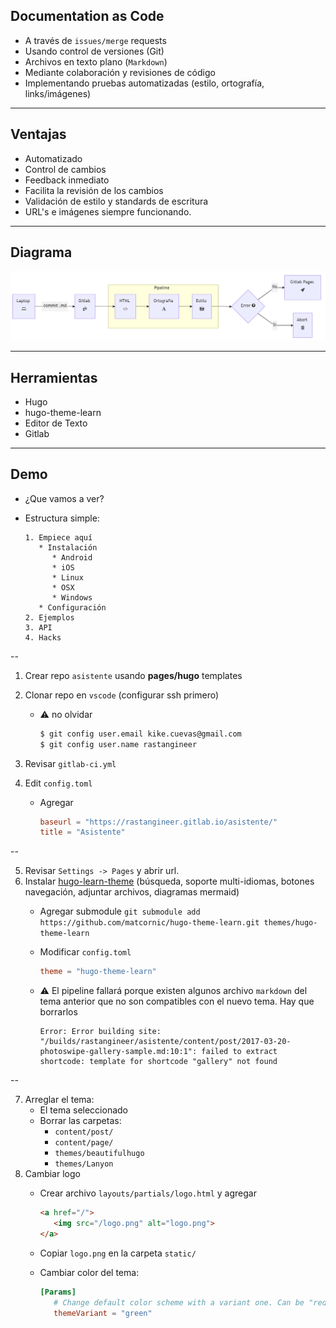 ## Documentation as Code

* A través de `issues/merge` requests
* Usando control de versiones (Git)
* Archivos en texto plano (`Markdown`)
* Mediante colaboración y revisiones de código
* Implementando pruebas automatizadas (estilo, ortografía, links/imágenes)

---

## Ventajas

* Automatizado
* Control de cambios
* Feedback inmediato
* Facilita la revisión de los cambios
* Validación de estilo y standards de escritura
* URL's e imágenes siempre funcionando.

---

## Diagrama

![diagrama](/slides/diagrama.png)

---

## Herramientas

* Hugo
* hugo-theme-learn
* Editor de Texto
* Gitlab

---

## Demo

* ¿Que vamos a ver?
* Estructura simple:

   ```text
   1. Empiece aquí
      * Instalación
         * Android
         * iOS
         * Linux
         * OSX
         * Windows
      * Configuración
   2. Ejemplos
   3. API
   4. Hacks
   ```

--

1. Crear repo `asistente` usando **pages/hugo** templates
2. Clonar repo en `vscode` (configurar ssh primero)
   * ⚠️ no olvidar

     ```bash
     $ git config user.email kike.cuevas@gmail.com
     $ git config user.name rastangineer
     ```

3. Revisar `gitlab-ci.yml`
4. Edit `config.toml`
   * Agregar

     ```toml
     baseurl = "https://rastangineer.gitlab.io/asistente/"
     title = "Asistente"
     ```

--

5. Revisar `Settings -> Pages` y abrir url.
6. Instalar [hugo-learn-theme](https://themes.gohugo.io//theme/hugo-theme-learn/en) (búsqueda, soporte multi-idiomas, botones navegación, adjuntar archivos, diagramas mermaid)
   * Agregar submodule
      `git submodule add https://github.com/matcornic/hugo-theme-learn.git themes/hugo-theme-learn`
   * Modificar `config.toml`

      ```toml
      theme = "hugo-theme-learn"
      ```

   * ⚠️ El pipeline fallará porque existen algunos archivo `markdown` del tema anterior que no son compatibles con el nuevo tema. Hay que borrarlos

      ```log
      Error: Error building site: "/builds/rastangineer/asistente/content/post/2017-03-20-photoswipe-gallery-sample.md:10:1": failed to extract shortcode: template for shortcode "gallery" not found
      ```

--

7. Arreglar el tema:
   * El tema seleccionado  
   * Borrar las carpetas:
     * `content/post/`
     * `content/page/`
     * `themes/beautifulhugo`
     * `themes/Lanyon`
8. Cambiar logo
   * Crear archivo `layouts/partials/logo.html` y agregar

      ```html
      <a href="/">
         <img src="/logo.png" alt="logo.png">
      </a>
      ```

   * Copiar `logo.png` en la carpeta `static/`
   * Cambiar color del tema:

      ```toml
      [Params]
         # Change default color scheme with a variant one. Can be "red", "blue", "green".
         themeVariant = "green"
      ```
